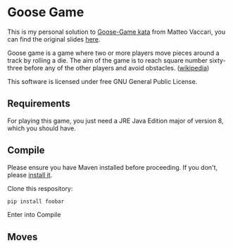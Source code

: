 # Goose Game
This is my personal solution to [Goose-Game kata](https://github.com/xpeppers/goose-game-kata) from Matteo Vaccari, you can find the original slides [here](https://www.slideshare.net/pierodibello/il-dilettevole-giuoco-delloca-coding-dojo).

Goose game is a game where two or more players move pieces around a track by rolling a die. The aim of the game is to reach square number sixty-three before any of the other players and avoid obstacles. ([wikipedia](https://en.wikipedia.org/wiki/Game_of_the_Goose))

This software is licensed under free GNU General Public License.

## Requirements
For playing this game, you just need a JRE Java Edition major of version 8, which you should have.

## Compile
Please ensure you have Maven installed before proceeding. If you don't, please [install it](https://maven.apache.org/install.html).

Clone this respository:
```bash
pip install foobar
```

Enter into 
Compile

## Moves
